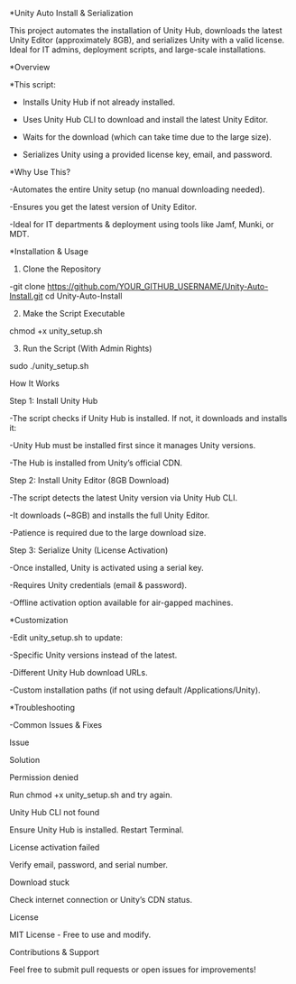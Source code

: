 *Unity Auto Install & Serialization

This project automates the installation of Unity Hub, downloads the latest Unity Editor (approximately 8GB), and serializes Unity with a valid license. Ideal for IT admins, deployment scripts, and large-scale installations.

*Overview

*This script:

- Installs Unity Hub if not already installed.

- Uses Unity Hub CLI to download and install the latest Unity Editor.

- Waits for the download (which can take time due to the large size).

- Serializes Unity using a provided license key, email, and password.

*Why Use This?

-Automates the entire Unity setup (no manual downloading needed).

-Ensures you get the latest version of Unity Editor.

-Ideal for IT departments & deployment using tools like Jamf, Munki, or MDT.

*Installation & Usage

1. Clone the Repository

-git clone https://github.com/YOUR_GITHUB_USERNAME/Unity-Auto-Install.git
cd Unity-Auto-Install

2. Make the Script Executable

chmod +x unity_setup.sh

3. Run the Script (With Admin Rights)

sudo ./unity_setup.sh

How It Works

Step 1: Install Unity Hub

-The script checks if Unity Hub is installed. If not, it downloads and installs it:

-Unity Hub must be installed first since it manages Unity versions.

-The Hub is installed from Unity’s official CDN.

Step 2: Install Unity Editor (8GB Download)

-The script detects the latest Unity version via Unity Hub CLI.

-It downloads (~8GB) and installs the full Unity Editor.

-Patience is required due to the large download size.

Step 3: Serialize Unity (License Activation)

-Once installed, Unity is activated using a serial key.

-Requires Unity credentials (email & password).

-Offline activation option available for air-gapped machines.

*Customization

-Edit unity_setup.sh to update:

-Specific Unity versions instead of the latest.

-Different Unity Hub download URLs.

-Custom installation paths (if not using default /Applications/Unity).

*Troubleshooting

-Common Issues & Fixes

Issue

Solution

Permission denied

Run chmod +x unity_setup.sh and try again.

Unity Hub CLI not found

Ensure Unity Hub is installed. Restart Terminal.

License activation failed

Verify email, password, and serial number.

Download stuck

Check internet connection or Unity’s CDN status.

License

MIT License - Free to use and modify.

Contributions & Support

Feel free to submit pull requests or open issues for improvements!
